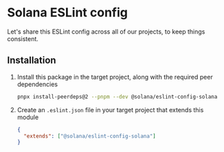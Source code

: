 # Solana ESLint config

Let's share this ESLint config across all of our projects, to keep things consistent.

## Installation

1. Install this package in the target project, along with the required peer dependencies
   ```bash
   pnpx install-peerdeps@2 --pnpm --dev @solana/eslint-config-solana
   ```
2. Create an `.eslint.json` file in your target project that extends this module
   ```json
   {
     "extends": ["@solana/eslint-config-solana"]
   }
   ```
